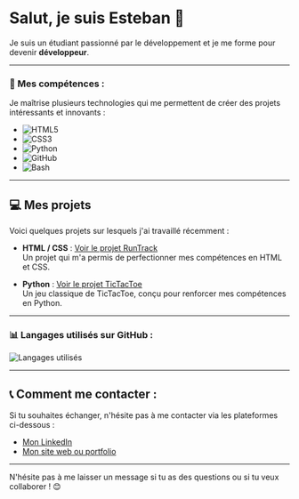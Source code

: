 # Salut, je suis Esteban 👋

Je suis un étudiant passionné par le développement et je me forme pour devenir **développeur**.

---

### 🚀 Mes compétences :

Je maîtrise plusieurs technologies qui me permettent de créer des projets intéressants et innovants :

- ![HTML5](https://img.shields.io/badge/HTML5-%23E34F26?style=for-the-badge&logo=html5&logoColor=white)
- ![CSS3](https://img.shields.io/badge/CSS3-%231572B6?style=for-the-badge&logo=css3&logoColor=white)
- ![Python](https://img.shields.io/badge/Python-%233776AB?style=for-the-badge&logo=python&logoColor=white)
- ![GitHub](https://img.shields.io/badge/GitHub-%23121011?style=for-the-badge&logo=github&logoColor=white)
- ![Bash](https://img.shields.io/badge/Bash-%23121011?style=for-the-badge&logo=gnubash&logoColor=white)

---

## 💻 Mes projets

Voici quelques projets sur lesquels j'ai travaillé récemment :

- **HTML / CSS** : [Voir le projet RunTrack](https://github.com/esteban-genty/RunTrack-HTML-CSS)  
  Un projet qui m'a permis de perfectionner mes compétences en HTML et CSS.
  
- **Python** : [Voir le projet TicTacToe](https://github.com/esteban-genty/TicTacToe)  
  Un jeu classique de TicTacToe, conçu pour renforcer mes compétences en Python.

---

### 📊 Langages utilisés sur GitHub :

![Langages utilisés](https://github-readme-stats.vercel.app/api/top-langs/?username=esteban-genty&layout=compact&theme=blue)

---

## 📞 Comment me contacter :

Si tu souhaites échanger, n'hésite pas à me contacter via les plateformes ci-dessous :

- [Mon LinkedIn](https://www.linkedin.com/in/esteban)
- [Mon site web ou portfolio](#)

---

N'hésite pas à me laisser un message si tu as des questions ou si tu veux collaborer ! 😊
